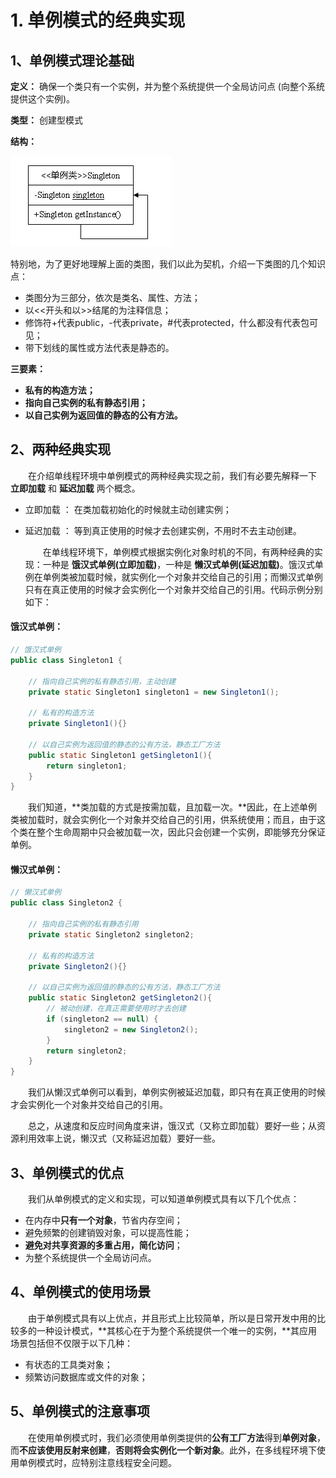 # 1. 单例模式的经典实现

## **1、单例模式理论基础**

**定义：** 确保一个类只有一个实例，并为整个系统提供一个全局访问点 \(向整个系统提供这个实例\)。

**类型：** 创建型模式

**结构：**

![](../../../.gitbook/assets/image%20%2879%29.png)

特别地，为了更好地理解上面的类图，我们以此为契机，介绍一下类图的几个知识点：

* 类图分为三部分，依次是类名、属性、方法；
* 以&lt;&lt;开头和以&gt;&gt;结尾的为注释信息；
* 修饰符+代表public，-代表private，\#代表protected，什么都没有代表包可见；
* 带下划线的属性或方法代表是静态的。

**三要素：**

* **私有的构造方法；**
* **指向自己实例的私有静态引用；**
* **以自己实例为返回值的静态的公有方法。**

## **2、两种经典实现**

　　在介绍单线程环境中单例模式的两种经典实现之前，我们有必要先解释一下 **立即加载** 和 **延迟加载** 两个概念。

* 立即加载 ： 在类加载初始化的时候就主动创建实例；
* 延迟加载 ： 等到真正使用的时候才去创建实例，不用时不去主动创建。

  　　在单线程环境下，单例模式根据实例化对象时机的不同，有两种经典的实现：一种是 **饿汉式单例\(立即加载\)**，一种是 **懒汉式单例\(延迟加载\)**。饿汉式单例在单例类被加载时候，就实例化一个对象并交给自己的引用；而懒汉式单例只有在真正使用的时候才会实例化一个对象并交给自己的引用。代码示例分别如下：

#### **饿汉式单例：**

```java
// 饿汉式单例
public class Singleton1 {

    // 指向自己实例的私有静态引用，主动创建
    private static Singleton1 singleton1 = new Singleton1();

    // 私有的构造方法
    private Singleton1(){}

    // 以自己实例为返回值的静态的公有方法，静态工厂方法
    public static Singleton1 getSingleton1(){
        return singleton1;
    }
}
```

　　我们知道，**类加载的方式是按需加载，且加载一次。**因此，在上述单例类被加载时，就会实例化一个对象并交给自己的引用，供系统使用；而且，由于这个类在整个生命周期中只会被加载一次，因此只会创建一个实例，即能够充分保证单例。

#### **懒汉式单例：**

```java
// 懒汉式单例
public class Singleton2 {

    // 指向自己实例的私有静态引用
    private static Singleton2 singleton2;

    // 私有的构造方法
    private Singleton2(){}

    // 以自己实例为返回值的静态的公有方法，静态工厂方法
    public static Singleton2 getSingleton2(){
        // 被动创建，在真正需要使用时才去创建
        if (singleton2 == null) {
            singleton2 = new Singleton2();
        }
        return singleton2;
    }
}
```

　　我们从懒汉式单例可以看到，单例实例被延迟加载，即只有在真正使用的时候才会实例化一个对象并交给自己的引用。

　　总之，从速度和反应时间角度来讲，饿汉式（又称立即加载）要好一些；从资源利用效率上说，懒汉式（又称延迟加载）要好一些。

## **3、单例模式的优点**

　　我们从单例模式的定义和实现，可以知道单例模式具有以下几个优点：

* 在内存中**只有一个对象**，节省内存空间；
* 避免频繁的创建销毁对象，可以提高性能；
* **避免对共享资源的多重占用，简化访问**；
* 为整个系统提供一个全局访问点。

## **4、单例模式的使用场景**

　　由于单例模式具有以上优点，并且形式上比较简单，所以是日常开发中用的比较多的一种设计模式，**其核心在于为整个系统提供一个唯一的实例，**其应用场景包括但不仅限于以下几种：

* 有状态的工具类对象；
* 频繁访问数据库或文件的对象；

## **5、单例模式的注意事项**

　　在使用单例模式时，我们必须使用单例类提供的**公有工厂方法**得到**单例对象**，而**不应该使用反射来创建**，**否则将会实例化一个新对象**。此外，在多线程环境下使用单例模式时，应特别注意线程安全问题。

